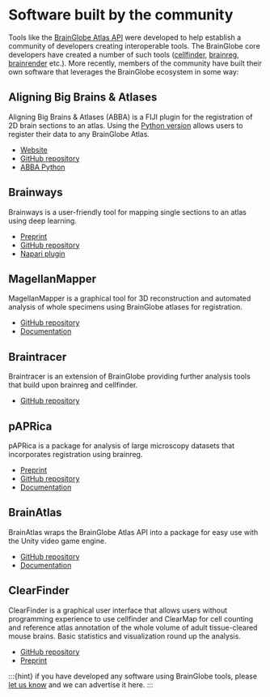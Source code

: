 # Software built by the community

Tools like the [BrainGlobe Atlas API](/documentation/brainglobe-atlasapi/index) were developed to help establish a community of 
developers creating interoperable tools. The BrainGlobe core developers have created a number of such tools
([cellfinder](/documentation/cellfinder/index), [brainreg](/documentation/brainreg/index), 
[brainrender](/documentation/brainrender/index) etc.). More recently, members of the community have built their own 
software that leverages the BrainGlobe ecosystem in some way:

## Aligning Big Brains & Atlases
Aligning Big Brains & Atlases (ABBA) is a FIJI plugin for the registration of 2D brain sections to an atlas. Using 
the [Python version](https://github.com/BIOP/abba_python) allows users to register their data to any BrainGlobe Atlas. 
- [Website](https://biop.github.io/ijp-imagetoatlas/registration.html)
- [GitHub repository](https://github.com/BIOP/ijp-imagetoatlas)
- [ABBA Python](https://github.com/BIOP/abba_python)

## Brainways
Brainways is a user-friendly tool for mapping single sections to an atlas using deep learning. 

- [Preprint](https://www.biorxiv.org/content/10.1101/2023.05.25.542252v1)
- [GitHub repository](https://github.com/bkntr/brainways)
- [Napari plugin](https://github.com/bkntr/napari-brainways)

## MagellanMapper
MagellanMapper is a graphical tool for 3D reconstruction and automated analysis of whole specimens using BrainGlobe 
atlases for registration. 
- [GitHub repository](https://github.com/sanderslab/magellanmapper)
- [Documentation](https://magellanmapper.readthedocs.io/en/latest/)


## Braintracer
Braintracer is an extension of BrainGlobe providing further analysis tools that build upon brainreg and cellfinder.
- [GitHub repository](https://github.com/samclothier/braintracer)

## pAPRica
pAPRica is a package for analysis of large microscopy datasets that incorporates registration using brainreg.
- [Preprint](https://www.biorxiv.org/content/10.1101/2023.01.27.525687v1)
- [GitHub repository](https://github.com/WyssCenter/pAPRica)
- [Documentation](https://wysscenter.github.io/pAPRica/index.html)

## BrainAtlas
BrainAtlas wraps the BrainGlobe Atlas API into a package for easy use with the Unity video game engine.
- [GitHub repository](https://github.com/VirtualBrainLab/BrainAtlas/)
- [Documentation](https://virtualbrainlab.org/misc/brain_atlas.html)

## ClearFinder
ClearFinder is a graphical user interface that allows users without programming experience to use cellfinder and ClearMap for cell counting and reference atlas annotation of the whole volume of adult tissue-cleared mouse brains. Basic statistics and visualization round up the analysis.
- [GitHub repository](https://github.com/stegiopast/ClearFinder)
- [Preprint](https://www.biorxiv.org/content/10.1101/2024.06.21.599877v1)

:::{hint}
if you have developed any software using BrainGlobe tools, please [let us know](../contact) and we can advertise it here. 
:::
